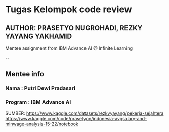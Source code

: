 # Tugas Kelompok code review
## AUTHOR: PRASETYO NUGROHADI,  REZKY YAYANG YAKHAMID

Mentee assignment from IBM Advance AI @ Infinite Learning

--

## Mentee info
### Nama : Putri Dewi Pradasari 
### Program : IBM Advance AI 


SUMBER:
https://www.kaggle.com/datasets/rezkyyayang/pekerja-sejahtera
https://www.kaggle.com/code/prasetyon/indonesia-avgsalary-and-minwage-analysis-15-22/notebook
